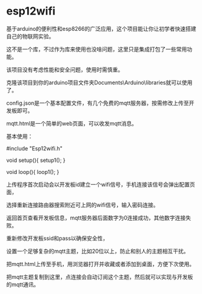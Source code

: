 # esp12wifi

基于arduino的便利性和esp8266的广泛应用，这个项目能让你让初学者快速搭建自己的物联网实验。

这不是一个库，不过作为库来使用也没啥问题，这里只是集成打包了一些常用功能。

该项目没有考虑性能和安全问题，使用时需慎重。

克隆该项目到你的arduino项目文件夹Documents\Arduino\libraries就可以使用了。

config.json是一个基本配置文件，有几个免费的mqtt服务器，按需修改上传至开发板即可。

mqtt.html是一个简单的web页面，可以收发mqtt消息。

基本使用：

#include "Esp12wifi.h"

void setup(){ setup1(); }

void loop(){ loop1(); }

上传程序首次启动会以开发板id建立一个wifi信号，手机连接该信号会弹出配置页面，

选择重新连接路由器搜索附近可上网的wifi信号，输入密码连接。

返回首页查看开发板信息，mqtt服务器后面数字为0连接成功，其他数字连接失败。

重新修改开发板ssid和pass以确保安全性，

设置一个足够复杂的mqtt主题，比如20位以上，防止和别人的主题相互干扰。

把mqtt.html上传至手机，用浏览器打开并收藏或者添加到桌面，方便下次使用。

把mqtt主题复制到这里，点连接会自动订阅这个主题，然后就可以实现与开发板的mqtt通讯。